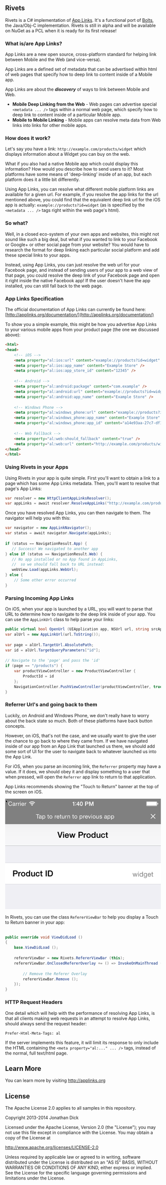 Rivets
-----

Rivets is a C# implementation of [App Links](http://applinks.org).  It's a functional  port of [Bolts](https://github.com/BoltsFramework/), the Java/Obj-C implementation.  Rivets is still in alpha and will be available on NuGet as a PCL when it is ready for its first release!

### What is/are App Links?
App Links are a new open source, cross-platform standard for helping link between Mobile and the Web (and vice-versa).

App Links are a defined set of metadata that can be advertised within html of web pages that specify how to deep link to content inside of a Mobile app.  

App Links are about the ***discovery*** of ways to link between Mobile and Web.

 - **Mobile Deep Linking from the Web** - Web pages can advertise special `<metadata ... />` tags within a normal web page, which specify how to deep link to content inside of a particular Mobile app.  
 - **Mobile to Mobile Linking** - Mobile apps can resolve meta data from Web links into links for other mobile apps.


### How does it work?

Let's say you have a link: `http://example.com/products/widget` which displays information about a Widget you can buy on the web.  

What if you also had a native Mobile app which could display this information?  How would you describe how to send users to it?  Most platforms have some means of 'deep-linking' inside of an app, but each platform does it a little bit differently.  

Using App Links, you can resolve what different mobile platform links are available for a given url.  For example, if you resolve the app links for the url mentioned above, you could find that the equivalent deep link url for the iOS app is actually: `example://products?id=widget` (as is specified by the `<metadata ... />` tags right within the web page's html).

### So what?
Well, in a closed eco-system of your own apps and websites, this might not sound like such a big deal, but what if you wanted to link to your Facebook or Google+ or other social page from your website?  You would have to research the format for deep linking each particular social platform and add these special links to your apps.  

Instead, using App Links, you can just resolve the web url for your Facebook page, and instead of sending users of your app to a web view of that page, you could resolve the deep link of your Facebook page and open it right inside the native Facebook app!  If the user doesn't have the app installed, you can still fall back to the web page.

### App Links Specification
The official documentation of App Links can currently be found here: [http://applinks.org/documentation/](http://applinks.org/documentation/)

To show you a simple example, this might be how you advertise App Links to your various mobile apps from your product page (the one we discussed above):

```html
<html>
<head>
	<!-- iOS -->
	<meta property="al:ios:url" content="example://products?id=widget" />
	<meta property="al:ios:app_name" content="Example Store" />
	<meta property="al:ios:app_store_id" content="12345" />
	
	<!-- Android -->
	<meta property="al:android:package" content="com.example" />
	<meta property="al:android:url" content="example://products?id=widget" />
	<meta property="al:android:app_name" content="Example Store" />

	<!-- Windows Phone -->
	<meta property="al:windows_phone:url" content="example://products?id=widget" />
	<meta property="al:windows_phone:app_name" content="Example Store" />
	<meta property="al:windows_phone:app_id" content="a14e93aa-27c7-df11-a844-00237de2db9f	" />
	
	<!-- Web Fallback -->
	<meta property="al:web:should_fallback" content="true" />
	<meta property="al:web:url" content="http://example.com/products/widget" />
</head>
</html>
```

### Using Rivets in your Apps

Using Rivets in your app is quite simple.  First you'll want to obtain a link to a page which has some App Links metadata.  Then, you'll want to resolve that page's App Links:

```csharp
var resolver = new HttpClientAppLinksResolver();
var appLinks = await resolver.ResolveAppLinks("http://example.com/products/widget");
```

Once you have resolved App Links, you can then navigate to them.  The navigator will help you with this:

```csharp
var navigator = new AppLinkNavigator();
var status = await navigator.Navigate(appLinks);

if (status == NavigationResult.App) {
   // Success! We navigated to another app
} else if (status == NavigationResult.Web) {
   // No app installed or no App found in AppLinks,
   //  so we should fall back to URL instead:
   webView.Load(appLinks.WebUrl);
} else {
	// Some other error occurred
}
```

### Parsing Incoming App Links

On iOS, when your app is launched by a URL, you will want to parse that URL to determine how to navigate to the deep link inside of your app.  You can use the `AppLinkUrl` class to help parse your links:

```csharp
public virtual bool OpenUrl (UIApplication app, NSUrl url, string srcApp, NSObject annotation)
var alUrl = new AppLinkUrl(url.ToString());

var page = alUrl.TargetUrl.AbsolutePath;
var id = alUrl.TargetQueryParameters["id"];

// Navigate to the 'page' and pass the 'id'
if (page == "/products") {
	var productViewController = new ProductViewController {
		ProductId = id
	};
	NavigationController.PushViewController(productViewController, true);
}
```


### Referrer Url's and going back to them

Luckily, on Android and Windows Phone, we don't really have to worry about the back state so much.  Both of these platforms have back button concepts.

However, on iOS, that's not the case, and we usually want to give the user the chance to go back to where they came from.  If we have navigated inside of our app from an App Link that launched us there, we should add some sort of UI for the user to navigate back to whatever launched us into the App Link.

For iOS, when you parse an incoming link, the `Referrer` property may have a value.  If it does, we should obey it and display something to a user that when pressed, will open the `Referrer` app link to return to that application.

App Links recommends showing the "Touch to Return" banner at the top of the screen on iOS.

![Sample Touch to Return Bar](UI-iOS-Sample.png)

In Rivets, you can use the class `RefererViewBar` to help you display a Touch to Return banner in your app:

```csharp

public override void ViewDidLoad ()
{
	base.ViewDidLoad ();

	refererViewBar = new Rivets.RefererViewBar (this);
	refererViewBar.OnClosedRefererOverlay += () => InvokeOnMainThread (() => {

		// Remove the Referer Overlay
		refererViewBar.Remove ();
	});
}
```


### HTTP Request Headers

One detail which will help with the performance of resolving App Links, is that all clients making web requests in an attempt to resolve App Links, should always send the request header:

```
Prefer-Html-Meta-Tags: al
```

If the server implements this feature, it will limit its response to only include the HTML containing the `<meta property="al:..." ... />` tags, instead of the normal, full text/html page.


## Learn More
You can learn more by visiting http://applinks.org


## License
The Apache License 2.0 applies to all samples in this repository.

Copyright 2013-2014 Jonathan Dick

Licensed under the Apache License, Version 2.0 (the "License"); you may not use this file except in compliance with the License. You may obtain a copy of the License at

   http://www.apache.org/licenses/LICENSE-2.0
   
Unless required by applicable law or agreed to in writing, software distributed under the License is distributed on an "AS IS" BASIS, WITHOUT WARRANTIES OR CONDITIONS OF ANY KIND, either express or implied. See the License for the specific language governing permissions and limitations under the License.

